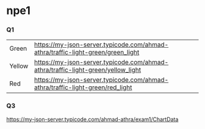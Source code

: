 # npe1

<h3>Q1</h3>
<table>
<tr>
<td>Green</td>
<td><a href="https://my-json-server.typicode.com/ahmad-athra/traffic-light-green/green_light">https://my-json-server.typicode.com/ahmad-athra/traffic-light-green/green_light</a></td>
</tr>

<tr>
<td>Yellow</td>
<td><a href="https://my-json-server.typicode.com/ahmad-athra/traffic-light-green/yellow_light">https://my-json-server.typicode.com/ahmad-athra/traffic-light-green/yellow_light</a></td>
</tr>

<tr>
<td>Red</td>
<td><a href="https://my-json-server.typicode.com/ahmad-athra/traffic-light-green/red_light">https://my-json-server.typicode.com/ahmad-athra/traffic-light-green/red_light</a></td>
</tr>
</table>

<h3>Q3</h3>
<a href="https://my-json-server.typicode.com/ahmad-athra/exam1/ChartData">https://my-json-server.typicode.com/ahmad-athra/exam1/ChartData</a>

